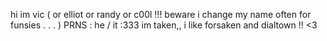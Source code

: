 hi im vic ( or elliot or randy or c00l !!! beware i change my name often for funsies . . . ) 
PRNS : he / it :333
im taken,, 
i like forsaken and dialtown !! <3
